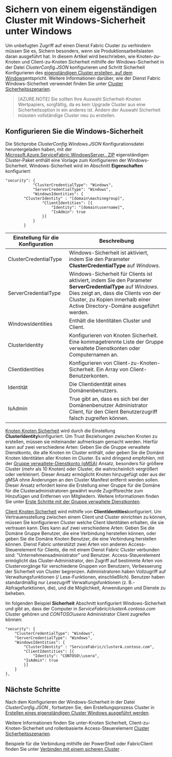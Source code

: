 <properties
   pageTitle="Sichern von einem Cluster mit Windows-Sicherheit unter Windows unter | Microsoft Azure"
   description="Informationen Sie zum Konfigurieren der Knoten-zu-Knoten und Client-zu-Knoten-Sicherheit auf einem eigenständigen Cluster mit Windows-Sicherheit unter Windows ausgeführt."
   services="service-fabric"
   documentationCenter=".net"
   authors="rwike77"
   manager="timlt"
   editor=""/>

<tags
   ms.service="service-fabric"
   ms.devlang="dotnet"
   ms.topic="article"
   ms.tgt_pltfrm="NA"
   ms.workload="NA"
   ms.date="08/25/2016"
   ms.author="ryanwi"/>


# <a name="secure-a-standalone-cluster-on-windows-using-windows-security"></a>Sichern von einem eigenständigen Cluster mit Windows-Sicherheit unter Windows

Um unbefugten Zugriff auf einen Dienst Fabric Cluster zu verhindern müssen Sie es, Sichern besonders, wenn sie Produktionsarbeitslasten daran ausgeführt hat. In diesem Artikel wird beschrieben, wie Knoten-zu-Knoten und Client-zu-Knoten Sicherheit mithilfe der Windows-Sicherheit in der Datei *ClusterConfig.JSON* konfigurieren und Schritt Sicherheit Konfigurieren des [eigenständigen Cluster erstellen, auf dem Windows](service-fabric-cluster-creation-for-windows-server.md)entspricht. Weitere Informationen darüber, wie der Dienst Fabric Windows-Sicherheit verwendet finden Sie unter [Cluster Sicherheitsszenarien](service-fabric-cluster-security.md).

>[AZURE.NOTE]
Sie sollten Ihre Auswahl Sicherheit-Knoten Wertpapiers, sorgfältig, da es kein Upgrade Cluster aus eine Sicherheitsoption in ein anderes ist. Ändern der Auswahl Sicherheit müssten vollständige Cluster neu zu erstellen.

## <a name="configure-windows-security"></a>Konfigurieren Sie die Windows-Sicherheit
Die Stichprobe *ClusterConfig.Windows.JSON* Konfigurationsdatei heruntergeladen haben, mit der [Microsoft.Azure.ServiceFabric.WindowsServer.<version>. ZIP](http://go.microsoft.com/fwlink/?LinkId=730690) eigenständigen Cluster-Paket enthält eine Vorlage zum Konfigurieren der Windows-Sicherheit.  Windows-Sicherheit wird im Abschnitt **Eigenschaften** konfiguriert:

```
"security": {
            "ClusterCredentialType": "Windows",
            "ServerCredentialType": "Windows",
            "WindowsIdentities": {
        "ClusterIdentity" : "[domain\machinegroup]",
                "ClientIdentities": [{
                    "Identity": "[domain\username]",
                    "IsAdmin": true
                }]
            }
        }
```

|**Einstellung für die Konfiguration**|**Beschreibung**|
|-----------------------|--------------------------|
|ClusterCredentialType|Windows-Sicherheit ist aktiviert, indem Sie den Parameter **ClusterCredentialType** auf *Windows*.|
|ServerCredentialType|Windows-Sicherheit für Clients ist aktiviert, indem Sie den Parameter **ServerCredentialType** auf *Windows*. Dies zeigt an, dass die Clients von der Cluster, zu Kopien innerhalb einer Active Directory-Domäne ausgeführt werden.|
|WindowsIdentities|Enthält die Identitäten Cluster und Client.|
|ClusterIdentity|Konfigurieren von Knoten Sicherheit. Eine kommagetrennte Liste der Gruppe verwaltete Dienstkonten oder Computernamen an.|
|ClientIdentities|Konfigurieren von Client-zu-Knoten-Sicherheit. Ein Array von Client-Benutzerkonten.|
|Identität|Die Clientidentität eines Domänenbenutzers.|
|IsAdmin|True gibt an, dass es sich bei der Domänenbenutzer Administrator Client, für den Client Benutzerzugriff falsch zugreifen können.|

[Knoten Knoten Sicherheit](service-fabric-cluster-security.md#node-to-node-security) wird durch die Einstellung **ClusterIdentity**konfiguriert. Um Trust Beziehungen zwischen Knoten zu erstellen, müssen sie miteinander aufmerksam gemacht werden. Hierfür kann auf zwei verschiedene Arten: Geben Sie die Gruppe verwaltete Dienstkonto, die alle Knoten im Cluster enthält, oder geben Sie die Domäne Knoten Identitäten aller Knoten im Cluster. Es wird dringend empfohlen, mit der [Gruppe verwaltete-Dienstkonto (gMSA)](https://technet.microsoft.com/library/hh831782.aspx) Ansatz, besonders für größere Cluster (mehr als 10 Knoten) oder Cluster, die wahrscheinlich vergrößert oder verkleinert.
Dieser Ansatz ermöglicht Knoten hinzugefügt oder aus der gMSA ohne Änderungen an den Cluster Manifest entfernt werden sollen. Dieser Ansatz erfordert keine die Erstellung einer Gruppe für die Domäne für die Clusteradministratoren gewährt wurde Zugriffsrechte zum Hinzufügen und Entfernen von Mitgliedern. Weitere Informationen finden Sie unter [Erste Schritte mit der Gruppe verwaltete Dienstkonten](http://technet.microsoft.com/library/jj128431.aspx).

[Client Knoten Sicherheit](service-fabric-cluster-security.md#client-to-node-security) wird mithilfe von **ClientIdentities**konfiguriert. Um Vertrauensstellung zwischen einem Client und Cluster einrichten zu können, müssen Sie konfigurieren Cluster welche Client Identitäten erhalten, die sie vertrauen kann. Dies kann auf zwei verschiedene Arten: Geben Sie die Domäne Gruppe Benutzer, die eine Verbindung herstellen können, oder geben Sie die Domäne Knoten Benutzer, die eine Verbindung herstellen können. Dienst Fabric unterstützt zwei Arten von anderen Access-Steuerelement für Clients, die mit einem Dienst Fabric Cluster verbunden sind: "Unternehmensadministrator" und Benutzer. Access-Steuerelement ermöglicht das Cluster-Administrator, den Zugriff auf bestimmte Arten von Clustervorgänge für verschiedene Gruppen von Benutzern, Verbesserung der Sicherheit von Cluster begrenzen.  Administratoren haben Vollzugriff auf Verwaltungsfunktionen (/ Lese-Funktionen, einschließlich). Benutzer haben standardmäßig nur Lesezugriff Verwaltungsfunktionen (z. B.-Abfragefunktionen, die), und die Möglichkeit, Anwendungen und Dienste zu beheben.

Im folgenden Beispiel **Sicherheit** Abschnitt konfiguriert Windows-Sicherheit und gibt an, dass der Computer in *ServiceFabric/clusterA.contoso.com* Cluster gehören und *CONTOSO\usera* Administrator Client zugreifen können:

```
"security": {
    "ClusterCredentialType": "Windows",
    "ServerCredentialType": "Windows",
    "WindowsIdentities": {
        "ClusterIdentity" : "ServiceFabric/clusterA.contoso.com",
        "ClientIdentities": [{
            "Identity": "CONTOSO\\usera",
        "IsAdmin": true
        }]
    }
},
```

## <a name="next-steps"></a>Nächste Schritte

Nach dem Konfigurieren der Windows-Sicherheit in der Datei *ClusterConfig.JSON* , fortsetzen Sie, den Erstellungsprozess Cluster in [Erstellen eines eigenständigen Cluster Windows ausgeführt werden](service-fabric-cluster-creation-for-windows-server.md).

Weitere Informationen finden Sie unter-Knoten Sicherheit, Client-zu-Knoten-Sicherheit und rollenbasierte Access-Steuerelement [Cluster Sicherheitsszenarien](service-fabric-cluster-security.md).

Beispiele für die Verbindung mithilfe der PowerShell oder FabricClient finden Sie unter [Verbinden mit einem sicheren Cluster](service-fabric-connect-to-secure-cluster.md) .
